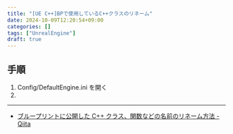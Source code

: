 ```yaml
---
title: "[UE C++]BPで使用しているC++クラスのリネーム"
date: 2024-10-09T12:20:54+09:00
categories: []
tags: ["UnrealEngine"]
draft: true
---
```


## 手順

1. Config/DefaultEngine.ini を開く
2.

----

- [ブループリントに公開した C++ クラス、関数などの名前のリネーム方法 - Qiita](https://qiita.com/go_astrayer/items/d576b49ea748b2220699)
